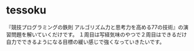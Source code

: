 # tessoku
『競技プログラミングの鉄則 アルゴリズム力と思考力を高める77の技術』の演習問題を解いていくだけです。
１周目は写経気味のやつで２周目はできるだけ自力でできるようになる目標の緩い感じで強くなっていきたいです。
